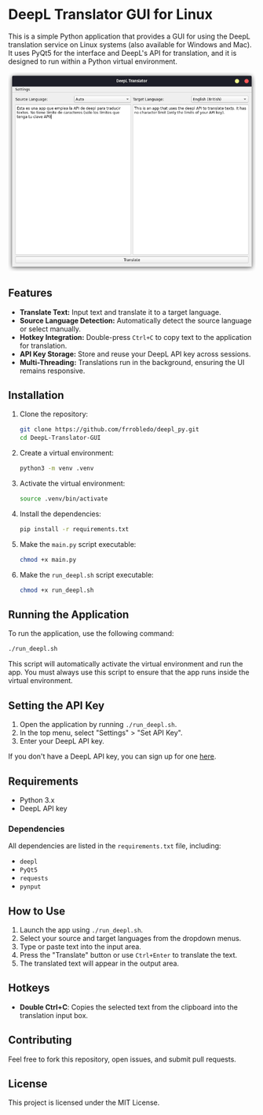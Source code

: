 # DeepL Translator GUI for Linux

This is a simple Python application that provides a GUI for using the DeepL translation service on Linux systems (also available for Windows and Mac). It uses PyQt5 for the interface and DeepL's API for translation, and it is designed to run within a Python virtual environment.

![Screenshot](images/screenshot.png)

## Features

- **Translate Text:** Input text and translate it to a target language.
- **Source Language Detection:** Automatically detect the source language or select manually.
- **Hotkey Integration:** Double-press `Ctrl+C` to copy text to the application for translation.
- **API Key Storage:** Store and reuse your DeepL API key across sessions.
- **Multi-Threading:** Translations run in the background, ensuring the UI remains responsive.

## Installation

1. Clone the repository:
   ```bash
   git clone https://github.com/frrobledo/deepl_py.git
   cd DeepL-Translator-GUI
   ```

2. Create a virtual environment:
   ```bash
   python3 -m venv .venv
   ```

3. Activate the virtual environment:
   ```bash
   source .venv/bin/activate
   ```

4. Install the dependencies:
   ```bash
   pip install -r requirements.txt
   ```

5. Make the `main.py` script executable:
   ```bash
   chmod +x main.py
   ```

6. Make the `run_deepl.sh` script executable:
   ```bash
   chmod +x run_deepl.sh
   ```

## Running the Application

To run the application, use the following command:

```bash
./run_deepl.sh
```

This script will automatically activate the virtual environment and run the app. You must always use this script to ensure that the app runs inside the virtual environment.

## Setting the API Key

1. Open the application by running `./run_deepl.sh`.
2. In the top menu, select "Settings" > "Set API Key".
3. Enter your DeepL API key.

If you don't have a DeepL API key, you can sign up for one [here](https://www.deepl.com/pro-api).

## Requirements

- Python 3.x
- DeepL API key

### Dependencies

All dependencies are listed in the `requirements.txt` file, including:

- `deepl`
- `PyQt5`
- `requests`
- `pynput`

## How to Use

1. Launch the app using `./run_deepl.sh`.
2. Select your source and target languages from the dropdown menus.
3. Type or paste text into the input area.
4. Press the "Translate" button or use `Ctrl+Enter` to translate the text.
5. The translated text will appear in the output area.

## Hotkeys

- **Double Ctrl+C**: Copies the selected text from the clipboard into the translation input box.

## Contributing

Feel free to fork this repository, open issues, and submit pull requests.

## License

This project is licensed under the MIT License.
